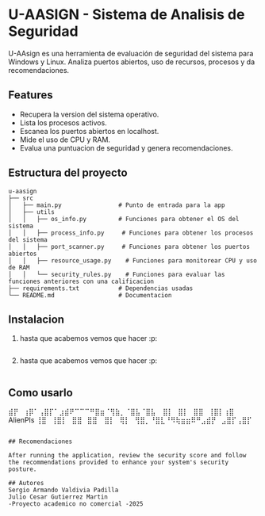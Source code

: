 # U-AASIGN - Sistema de Analisis de Seguridad

U-AAsign es una herramienta de evaluación de seguridad del sistema para Windows y Linux. Analiza puertos abiertos, uso de recursos, procesos y da recomendaciones.


## Features

- Recupera la version del sistema operativo.
- Lista los procesos activos.
- Escanea los puertos abiertos en localhost.
- Mide el uso de CPU y RAM.
- Evalua una puntuacion de seguridad y genera recomendaciones.

## Estructura del proyecto

```
u-aasign
├── src
│   ├── main.py                # Punto de entrada para la app
│   ├── utils
│   │   ├── os_info.py         # Funciones para obtener el OS del sistema
│   │   ├── process_info.py     # Funciones para obtener los procesos del sistema
│   │   ├── port_scanner.py     # Funciones para obtener los puertos abiertos 
│   │   ├── resource_usage.py    # Funciones para monitorear CPU y uso de RAM 
│   │   └── security_rules.py    # Funciones para evaluar las funciones anteriores con una calificacion
├── requirements.txt           # Dependencias usadas
└── README.md                  # Documentacion
```

## Instalacion

1. hasta que acabemos vemos que hacer :p:
   ```
   
   ```
1. hasta que acabemos vemos que hacer :p:
   ```
   
   ```


## Como usarlo

⣾⡟⠀⢰⡿⠁⢠⣿⡏⠁⣰⣾⠟⠉⠉⠉⠛⣿⣶⠈⢻⣷⡀⠈⣿⣧⠈⣿⣧⠀
⣿⡇⠀⣿⡇⠀⣿⣿⠀⢸⣿⡇⢰⣿ AlienPls ⢸⣿⠀⢸⣿⡇⠀⣿⣿⠀⣿⣿⠀
⣿⡇⠀⢿⡇⠀⢻⣿⡀⠘⣿⣇⠘⠻⢷⣶⣶⠿⠛⣠⣾⡟⠀⣠⣿⡏⢠⣿⡏
```

## Recomendaciones 

After running the application, review the security score and follow the recommendations provided to enhance your system's security posture.

## Autores
Sergio Armando Valdivia Padilla
Julio Cesar Gutierrez Martin
-Proyecto academico no comercial -2025